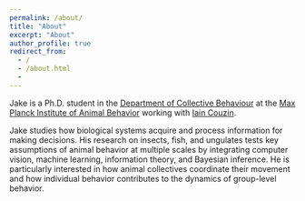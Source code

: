 ```yaml
---
permalink: /about/
title: "About"
excerpt: "About"
author_profile: true
redirect_from: 
  - /
  - /about.html
  - 
---
```


Jake is a Ph.D. student in the [Department of Collective Behaviour](http://collectivebehaviour.com) at the [Max Planck Institute of Animal Behavior](https://www.ab.mpg.de/) working with [Iain Couzin](http://twitter.com/icouzin).

Jake studies how biological systems acquire and process information for making decisions. His research on insects, fish, and ungulates tests key assumptions of animal behavior at multiple scales by integrating computer vision, machine learning, information theory, and Bayesian inference. He is particularly interested in how animal collectives coordinate their movement and how individual behavior contributes to the dynamics of group-level behavior.



